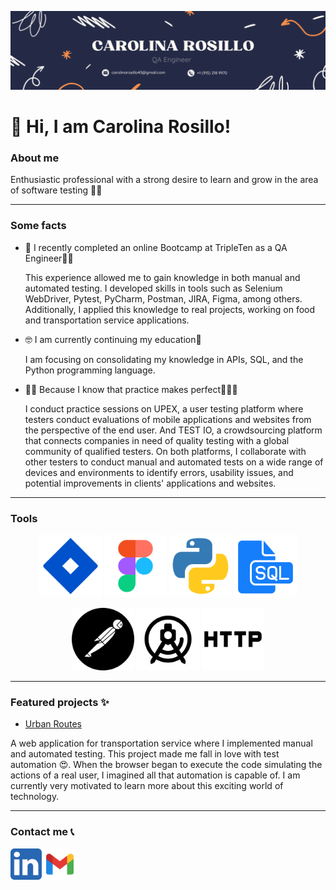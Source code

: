 ![My Image](https://github.com/CarolinaRosillo/CarolinaRosillo/blob/main/Carolina%20rosillo.png?raw=true)

# 👋 Hi, I am Carolina Rosillo!

### About me
Enthusiastic professional with a strong desire to learn and grow in the area of software testing 🤩🚀

---
### Some facts

- 🔭 I recently completed an online Bootcamp at TripleTen as a QA Engineer💪🏽

  This experience allowed me to gain knowledge in both manual and automated testing. I developed skills in tools such as Selenium WebDriver, Pytest, PyCharm, Postman,          JIRA, Figma, among others. Additionally, I applied this knowledge to real projects, working on food and transportation service applications.
  
- 🤓 I am currently continuing my education🧠

  I am focusing on consolidating my knowledge in APIs, SQL, and the Python programming language.
  
  
- 👨‍💻 Because I know that practice makes perfect👩🏽‍🏫 

  I conduct practice sessions on UPEX, a user testing platform where testers conduct evaluations of mobile applications and websites from the perspective of the end user.      And TEST IO, a crowdsourcing platform that connects companies in need of quality testing with a global community of qualified testers. On both platforms, I collaborate       with other testers to conduct manual and automated tests on a wide range of devices and environments to identify errors, usability issues, and potential improvements in      clients' applications and websites.

---

### Tools

<p align="center">
  <img src="https://github.com/CarolinaRosillo/CarolinaRosillo/blob/main/images/4373216_jira_logo_logos_icon.png?raw=true" alt="JIRA" width="100" />
 <img src="https://github.com/CarolinaRosillo/CarolinaRosillo/blob/main/images/7564187_figma_logo_brand_icon.png?raw=true" alt="Figma" width="100" />
<img src="https://github.com/CarolinaRosillo/CarolinaRosillo/blob/main/images/4375050_logo_python_icon.png?raw=true" alt="Python" width="100" />
<img src="https://github.com/CarolinaRosillo/CarolinaRosillo/blob/main/images/315887_document_sql_file_icon.png?raw=true" alt="SQL" width="100" />
</p>

<p align="center">
<img src="https://github.com/CarolinaRosillo/CarolinaRosillo/blob/main/images/4691397_postman_icon.png?raw=true" alt="Postman" width="100" /> 
 <img src="https://github.com/CarolinaRosillo/CarolinaRosillo/blob/main/images/7417376_android%20studio_google_android_logo_icon.png?raw=true" alt="Android Studio" width="100" />  
<img src="https://github.com/CarolinaRosillo/CarolinaRosillo/blob/main/images/3669167_http_ic_icon.png?raw=true" alt="HTTP" width="100" />
</p>

---

### Featured projects ✨
- [Urban Routes](https://github.com/carolinarosillo/urban-routes)

A web application for transportation service where I implemented manual and automated testing. This project made me fall in love with test automation 😍. When the browser began to execute the code simulating the actions of a real user, I imagined all that automation is capable of. I am currently very motivated to learn more about this exciting world of technology.

---

### Contact me 📞

[<img src="https://github.com/CarolinaRosillo/CarolinaRosillo/blob/main/images/5296501_linkedin_network_linkedin%20logo_icon.png?raw=true" width="50">](https://www.linkedin.com/in/carolinarosillog)
[<img src="https://github.com/CarolinaRosillo/CarolinaRosillo/blob/main/images/7089163_gmail_google_icon.png?raw=true" width="50">](mailto:carolinarosillo43@gmail.com)


